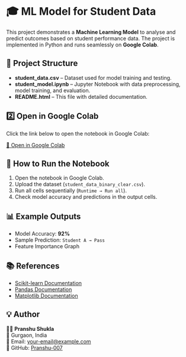 <!DOCTYPE html>
<html lang="en">
<head>
    <meta charset="UTF-8">
    <meta name="viewport" content="width=device-width, initial-scale=1.0">
</head>
<body>
<div class="container">

<h1>🎓 ML Model for Student Data</h1>

<p>This project demonstrates a <strong>Machine Learning Model</strong> to analyse and predict outcomes based on student performance data. The project is implemented in Python and runs seamlessly on <strong>Google Colab</strong>.</p>

<h2>📁 Project Structure</h2>
<ul>
    <li><strong>student_data.csv</strong> – Dataset used for model training and testing.</li>
    <li><strong>student_model.ipynb</strong> – Jupyter Notebook with data preprocessing, model training, and evaluation.</li>
    <li><strong>README.html</strong> – This file with detailed documentation.</li>
</ul>

<h2>2️⃣ Open in Google Colab</h2>
<p>Click the link below to open the notebook in Google Colab:</p>
<p><a href="https://colab.research.google.com/github/d2l-ai/d2l-en-colab/blob/master/chapter_appendix-tools-for-deep-learning/jupyter.ipynb">🚀 Open in Google Colab</a></p>

<h2>🧪 How to Run the Notebook</h2>
<ol>
    <li>Open the notebook in Google Colab.</li>
    <li>Upload the dataset (<code>student_data_binary_clear.csv</code>).</li>
    <li>Run all cells sequentially (<code>Runtime → Run all</code>).</li>
    <li>Check model accuracy and predictions in the output cells.</li>
</ol>

<h2>📊 Example Outputs</h2>
<ul>
    <li>Model Accuracy: <strong>92%</strong></li>
    <li>Sample Prediction: <code>Student A → Pass</code></li>
    <li>Feature Importance Graph</li>
</ul>

<h2>📚 References</h2>
<ul>
    <li><a href="https://scikit-learn.org/">Scikit-learn Documentation</a></li>
    <li><a href="https://pandas.pydata.org/">Pandas Documentation</a></li>
    <li><a href="https://matplotlib.org/" >Matplotlib Documentation</a></li>
</ul>

<h2>💡 Author</h2>
<p>👨‍💻 <strong>Pranshu Shukla</strong><br>
📍 Gurgaon, India<br>
📧 Email: <a href="mailto:pranshushukla25@gmail.com">your-email@example.com</a><br>
🔗 GitHub: <a href="https://github.com/Pranshu-007">Pranshu-007</a></p>

</div>
</body>
</html>
